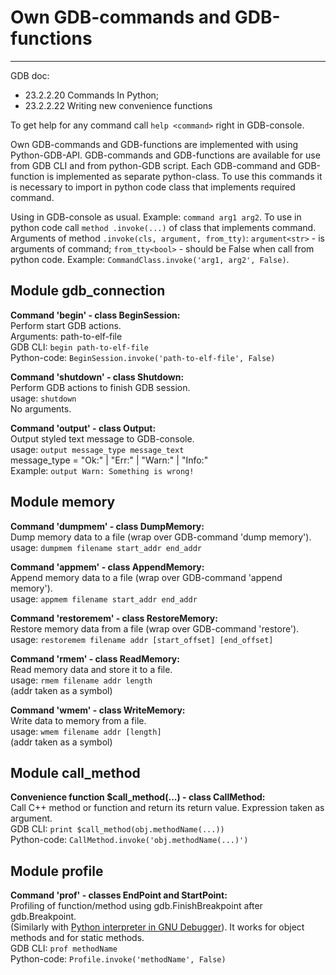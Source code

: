 
# Own GDB-commands and GDB-functions

----

GDB doc:

* 23.2.2.20 Commands In Python;
* 23.2.2.22 Writing new convenience functions

To get help for any command call `help <command>` right in GDB-console.

Own GDB-commands and GDB-functions are implemented with using Python-GDB-API.
GDB-commands and GDB-functions are available for use from GDB CLI and from python-GDB script.
Each GDB-command and GDB-function is implemented as separate python-class. To use this commands it is necessary to import in python code class that implements required command.

Using in GDB-console as usual. Example: `command arg1 arg2`.
To use in python code call `method .invoke(...)` of class that implements command. Arguments of method `.invoke(cls, argument, from_tty)`: `argument<str>` - is arguments of command; `from_tty<bool>` - should be False when call from python code. Example: `CommandClass.invoke('arg1, arg2', False)`.


## Module gdb_connection

**Command 'begin' - class BeginSession:**  
Perform start GDB actions.  
Arguments: path-to-elf-file  
GDB CLI: `begin path-to-elf-file`  
Python-code: `BeginSession.invoke('path-to-elf-file', False)`

**Command 'shutdown' - class Shutdown:**  
Perform GDB actions to finish GDB session.  
usage: `shutdown`  
No arguments.  

**Command 'output' - class Output:**  
Output styled text message to GDB-console.  
usage: `output message_type message_text`  
message_type = "Ok:" | "Err:" | "Warn:" | "Info:"  
Example: `output Warn: Something is wrong!`


## Module memory

**Command 'dumpmem' - class DumpMemory:**  
Dump memory data to a file (wrap over GDB-command 'dump memory').  
usage: `dumpmem filename start_addr end_addr`

**Command 'appmem' - class AppendMemory:**  
Append memory data to a file (wrap over GDB-command 'append memory').  
usage: `appmem filename start_addr end_addr`

**Command 'restoremem' - class RestoreMemory:**  
Restore memory data from a file (wrap over GDB-command 'restore').  
usage: `restoremem filename addr [start_offset] [end_offset]`

**Command 'rmem' - class ReadMemory:**  
Read memory data and store it to a file.  
usage: `rmem filename addr length`  
(addr taken as a symbol)

**Command 'wmem' - class WriteMemory:**  
Write data to memory from a file.  
usage: `wmem filename addr [length]`  
(addr taken as a symbol)


## Module call_method

**Convenience function $call_method(...) - class CallMethod:**  
Call C++ method or function and return its return value. Expression taken as argument.  
GDB CLI: `print $call_method(obj.methodName(...))`  
Python-code: `CallMethod.invoke('obj.methodName(...)')`


## Module profile

**Command 'prof' - classes EndPoint and StartPoint:**  
Profiling of function/method using gdb.FinishBreakpoint after gdb.Breakpoint.  
(Similarly with [Python interpreter in GNU Debugger](https://www.pythonsheets.com/appendix/python-gdb.html)). It works for object methods and for static methods.  
GDB CLI: `prof methodName`  
Python-code: `Profile.invoke('methodName', False)`

